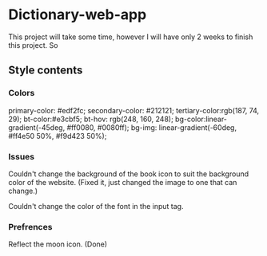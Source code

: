 # Dictionary-web-app
This project will take some time, however I will have only 2 weeks to finish this project. So 

## Style contents

### Colors

primary-color: #edf2fc;
secondary-color: #212121;
tertiary-color:rgb(187, 74, 29);
bt-color:#e3cbf5;
bt-hov: rgb(248, 160, 248);
bg-color:linear-gradient(-45deg, #ff0080, #0080ff);
bg-img: linear-gradient(-60deg, #ff4e50 50%, #f9d423 50%);

### Issues
 
 Couldn't change the background of the book icon to suit the background color of the website. (Fixed it, just changed the image to one that can change.)

 Couldn't change the color of the font in the input tag.

### Prefrences 
Reflect the moon icon. (Done)